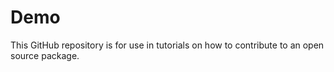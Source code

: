# Demo

This GitHub repository is for use in tutorials on how to contribute to an open source package.
